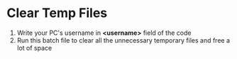 # Clear Temp Files <br/>
1. Write your PC's username in **&lt;username&gt;** field of the code <br/>
2. Run this batch file to clear all the unnecessary temporary files and free a lot of space <br/>
